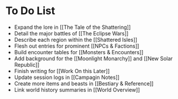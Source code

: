 # To Do List

- Expand the lore in [[The Tale of the Shattering]]
- Detail the major battles of [[The Eclipse Wars]]
- Describe each region within the [[Shattered Isles]]
- Flesh out entries for prominent [[NPCs & Factions]]
- Build encounter tables for [[Monsters & Encounters]]
- Add background for the [[Moonlight Monarchy]] and [[New Solar Republic]]
- Finish writing for [[Work On this Later]]
- Update session logs in [[Campagin Notes]]
- Create more items and beasts in [[Bestiary & Reference]]
- Link world history summaries in [[World Overview]]
